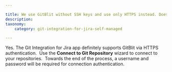 ```yaml
---

title: We use GitBlit without SSH keys and use only HTTPS instead. Does Git Integration for Jira app support this?
description:
taxonomy:
    category: git-integration-for-jira-self-managed

---
```


Yes. The Git Integration for Jira app definitely supports GitBlit via HTTPS authentication.  Use the **Connect to Git Repository** wizard to connect to your repositories.  Towards the end of the process, a username and password will be required for connection authentication.
